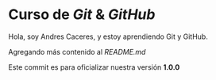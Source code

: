 # Curso de _Git_ & _GitHub_ 

Hola, soy Andres Caceres, y estoy aprendiendo Git y GitHub.

Agregando más contenido al _README.md_

Este commit es para oficializar nuestra versión **1.0.0**